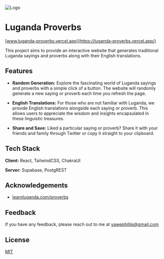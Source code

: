 
![Logo](https://i.ibb.co/X3mdQ9b/Logo.png)


# Luganda Proverbs
[www.luganda-proverbs.vercel.app](https://luganda-proverbs.vercel.app/)

This project aims to provide an interactive website that generates traditional Luganda sayings and proverbs along with their English translations.


## Features

- **Random Generation:** Explore the fascinating world of Luganda sayings and proverbs with a simple click of a button. The website will randomly generate a new saying or proverb each time you refresh the page.

- **English Translations:** For those who are not familiar with Luganda, we provide English translations alongside each saying or proverb. This allows users to appreciate the wisdom and insights encapsulated in these linguistic treasures.

- **Share and Save:** Liked a particular saying or proverb? Share it with your friends and family through Twitter or copy it straight to your clipboard. 

## Tech Stack

**Client:** React, TailwindCSS, ChakraUI

**Server:** Supabase, PostgREST


## Acknowledgements

 - [learnluganda.com/proverbs](https://learnluganda.com/proverbs)



## Feedback

If you have any feedback, please reach out to me at yawephillip@gmail.com


## License

[MIT](https://choosealicense.com/licenses/mit/)

